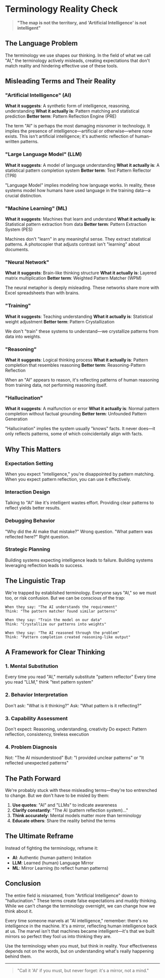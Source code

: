 # Terminology Reality Check

> **"The map is not the territory, and 'Artificial Intelligence' is not intelligent"**

## The Language Problem

The terminology we use shapes our thinking. In the field of what we call "AI," the terminology actively misleads, creating expectations that don't match reality and hindering effective use of these tools.

## Misleading Terms and Their Reality

### "Artificial Intelligence" (AI)
**What it suggests**: A synthetic form of intelligence, reasoning, understanding
**What it actually is**: Pattern matching and statistical prediction
**Better term**: Pattern Reflection Engine (PRE)

The term "AI" is perhaps the most damaging misnomer in technology. It implies the presence of intelligence—artificial or otherwise—where none exists. This isn't artificial intelligence; it's authentic reflection of human-written patterns.

### "Large Language Model" (LLM) 
**What it suggests**: A model of language understanding
**What it actually is**: A statistical pattern completion system
**Better term**: Text Pattern Reflector (TPR)

"Language Model" implies modeling how language works. In reality, these systems model how humans have used language in the training data—a crucial distinction.

### "Machine Learning" (ML)
**What it suggests**: Machines that learn and understand
**What it actually is**: Statistical pattern extraction from data
**Better term**: Pattern Extraction System (PES)

Machines don't "learn" in any meaningful sense. They extract statistical patterns. A photocopier that adjusts contrast isn't "learning" about documents.

### "Neural Network"
**What it suggests**: Brain-like thinking structure
**What it actually is**: Layered matrix multiplication
**Better term**: Weighted Pattern Matcher (WPM)

The neural metaphor is deeply misleading. These networks share more with Excel spreadsheets than with brains.

### "Training"
**What it suggests**: Teaching understanding
**What it actually is**: Statistical weight adjustment
**Better term**: Pattern Crystallization

We don't "train" these systems to understand—we crystallize patterns from data into weights.

### "Reasoning"
**What it suggests**: Logical thinking process
**What it actually is**: Pattern completion that resembles reasoning
**Better term**: Reasoning-Pattern Reflection

When an "AI" appears to reason, it's reflecting patterns of human reasoning from training data, not performing reasoning itself.

### "Hallucination"
**What it suggests**: A malfunction or error
**What it actually is**: Normal pattern completion without factual grounding
**Better term**: Unfounded Pattern Generation

"Hallucination" implies the system usually "knows" facts. It never does—it only reflects patterns, some of which coincidentally align with facts.

## Why This Matters

### Expectation Setting
When you expect "intelligence," you're disappointed by pattern matching. When you expect pattern reflection, you can use it effectively.

### Interaction Design  
Talking to "AI" like it's intelligent wastes effort. Providing clear patterns to reflect yields better results.

### Debugging Behavior
"Why did the AI make that mistake?" Wrong question.
"What pattern was reflected here?" Right question.

### Strategic Planning
Building systems expecting intelligence leads to failure.
Building systems leveraging reflection leads to success.

## The Linguistic Trap

We're trapped by established terminology. Everyone says "AI," so we must too, or risk confusion. But we can be conscious of the trap:

```
When they say: "The AI understands the requirement"
Think: "The pattern matcher found similar patterns"

When they say: "Train the model on our data"  
Think: "Crystallize our patterns into weights"

When they say: "The AI reasoned through the problem"
Think: "Pattern completion created reasoning-like output"
```

## A Framework for Clear Thinking

### 1. Mental Substitution
Every time you read "AI," mentally substitute "pattern reflector"
Every time you read "LLM," think "text pattern system"

### 2. Behavior Interpretation
Don't ask: "What is it thinking?"
Ask: "What pattern is it reflecting?"

### 3. Capability Assessment
Don't expect: Reasoning, understanding, creativity
Do expect: Pattern reflection, consistency, tireless execution

### 4. Problem Diagnosis
Not: "The AI misunderstood"
But: "I provided unclear patterns" or "It reflected unexpected patterns"

## The Path Forward

We're probably stuck with these misleading terms—they're too entrenched to change. But we don't have to be misled by them:

1. **Use quotes**: "AI" and "LLMs" to indicate awareness
2. **Clarify constantly**: "The AI (pattern reflection system)..."
3. **Think accurately**: Mental models matter more than terminology
4. **Educate others**: Share the reality behind the terms

## The Ultimate Reframe

Instead of fighting the terminology, reframe it:

- **AI**: Authentic (human pattern) Imitation
- **LLM**: Learned (human) Language Mirror  
- **ML**: Mirror Learning (to reflect human patterns)

## Conclusion

The entire field is misnamed, from "Artificial Intelligence" down to "hallucination." These terms create false expectations and muddy thinking. While we can't change the terminology overnight, we can change how we think about it.

Every time someone marvels at "AI intelligence," remember: there's no intelligence in the machine. It's a mirror, reflecting human intelligence back at us. The marvel isn't that machines became intelligent—it's that we built mirrors so perfect they fool us into thinking they are.

Use the terminology when you must, but think in reality. Your effectiveness depends not on the words, but on understanding what's really happening behind them.

---

> "Call it 'AI' if you must, but never forget: it's a mirror, not a mind."